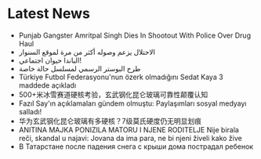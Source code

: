 # Latest News
-  Punjab Gangster Amritpal Singh Dies In Shootout With Police Over Drug Haul
-  الاحتلال يزعم وصوله أكثر من مرة لموقع السنوار
-  الباندا حيوان اجتماعي!
-  طرح البوستر الرسمي لمسلسل حالة خاصة
-  Türkiye Futbol Federasyonu'nun özerk olmadığını Sedat Kaya 3 maddede açıkladı
-  500+米冰雪赛道硬核考验，玄武钢化昆仑玻璃可靠性颠覆认知
-  Fazıl Say'ın açıklamaları gündem olmuştu: Paylaşımları sosyal medyayı salladı!
-  华为玄武钢化昆仑玻璃有多硬核？7级莫氏硬度仍无明显划痕
-  ANITINA MAJKA PONIZILA MATORU I NJENE RODITELJE Nije birala reči, skandal u najavi: Jovana da ima para, ne bi njeni živeli kako žive
-  В Татарстане после падения снега с крыши дома пострадал ребенок
